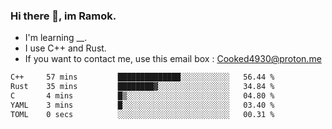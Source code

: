 ### Hi there 👋, im Ramok.

- I'm learning __.
- I use C++ and Rust.
- If you want to contact me, use this email box : Cooked4930@proton.me

<!--START_SECTION:waka-->

```txt
C++     57 mins         ██████████████░░░░░░░░░░░   56.44 %
Rust    35 mins         ████████▓░░░░░░░░░░░░░░░░   34.84 %
C       4 mins          █▒░░░░░░░░░░░░░░░░░░░░░░░   04.80 %
YAML    3 mins          █░░░░░░░░░░░░░░░░░░░░░░░░   03.40 %
TOML    0 secs          ░░░░░░░░░░░░░░░░░░░░░░░░░   00.31 %
```

<!--END_SECTION:waka-->
